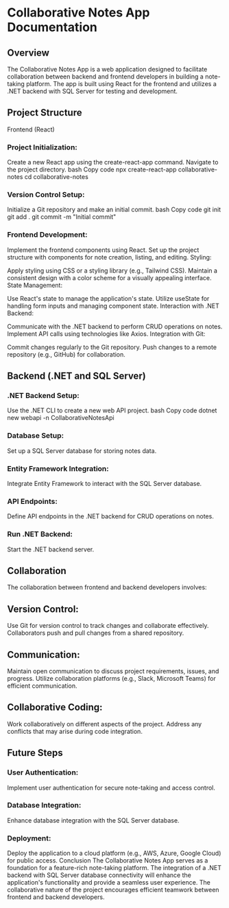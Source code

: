 # Collaborative Notes App Documentation
## Overview
The Collaborative Notes App is a web application designed to facilitate collaboration between backend and frontend developers in building a note-taking platform. The app is built using React for the frontend and utilizes a .NET backend with SQL Server for testing and development.

## Project Structure
Frontend (React)

### Project Initialization:
Create a new React app using the create-react-app command.
Navigate to the project directory.
bash
Copy code
npx create-react-app collaborative-notes
cd collaborative-notes

### Version Control Setup:
Initialize a Git repository and make an initial commit.
bash
Copy code
git init
git add .
git commit -m "Initial commit"

### Frontend Development:

Implement the frontend components using React.
Set up the project structure with components for note creation, listing, and editing.
Styling:

Apply styling using CSS or a styling library (e.g., Tailwind CSS).
Maintain a consistent design with a color scheme for a visually appealing interface.
State Management:

Use React's state to manage the application's state.
Utilize useState for handling form inputs and managing component state.
Interaction with .NET Backend:

Communicate with the .NET backend to perform CRUD operations on notes.
Implement API calls using technologies like Axios.
Integration with Git:

Commit changes regularly to the Git repository.
Push changes to a remote repository (e.g., GitHub) for collaboration.

## Backend (.NET and SQL Server)
### .NET Backend Setup:
Use the .NET CLI to create a new web API project.
bash
Copy code
dotnet new webapi -n CollaborativeNotesApi
### Database Setup:

Set up a SQL Server database for storing notes data.
### Entity Framework Integration:

Integrate Entity Framework to interact with the SQL Server database.
### API Endpoints:

Define API endpoints in the .NET backend for CRUD operations on notes.
### Run .NET Backend:

Start the .NET backend server.

## Collaboration
The collaboration between frontend and backend developers involves:

## Version Control:

Use Git for version control to track changes and collaborate effectively.
Collaborators push and pull changes from a shared repository.

## Communication:

Maintain open communication to discuss project requirements, issues, and progress.
Utilize collaboration platforms (e.g., Slack, Microsoft Teams) for efficient communication.

## Collaborative Coding:

Work collaboratively on different aspects of the project.
Address any conflicts that may arise during code integration.

## Future Steps
### User Authentication:

Implement user authentication for secure note-taking and access control.
### Database Integration:

Enhance database integration with the SQL Server database.
### Deployment:

Deploy the application to a cloud platform (e.g., AWS, Azure, Google Cloud) for public access.
Conclusion
The Collaborative Notes App serves as a foundation for a feature-rich note-taking platform. The integration of a .NET backend with SQL Server database connectivity will enhance the application's functionality and provide a seamless user experience. The collaborative nature of the project encourages efficient teamwork between frontend and backend developers.
